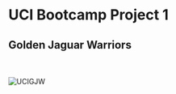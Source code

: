 # UCI Bootcamp Project 1

## Golden Jaguar Warriors
<br></br>
![UCIGJW](https://user-images.githubusercontent.com/82631980/216503617-eae7d7a1-e7ba-40ed-9ca6-12073d8ea0f6.png)
